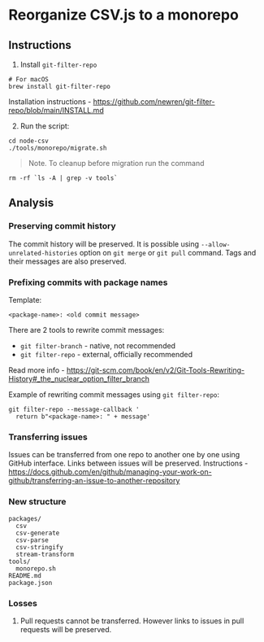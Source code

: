 
# Reorganize CSV.js to a monorepo

## Instructions

1. Install `git-filter-repo`

```
# For macOS
brew install git-filter-repo
```

Installation instructions - https://github.com/newren/git-filter-repo/blob/main/INSTALL.md

2. Run the script:

```
cd node-csv
./tools/monorepo/migrate.sh
```

> Note. To cleanup before migration run the command   
  ```
  rm -rf `ls -A | grep -v tools`
  ```

## Analysis

### Preserving commit history

The commit history will be preserved. It is possible using `--allow-unrelated-histories` option on `git merge` or `git pull` command. Tags and their messages are also preserved.

### Prefixing commits with package names

Template:

```
<package-name>: <old commit message>
```

There are 2 tools to rewrite commit messages: 

- `git filter-branch` - native, not recommended
- `git filter-repo` - external, officially recommended

Read more info - https://git-scm.com/book/en/v2/Git-Tools-Rewriting-History#_the_nuclear_option_filter_branch

Example of rewriting commit messages using `git filter-repo`:

```
git filter-repo --message-callback '
  return b"<package-name>: " + message'
```

### Transferring issues

Issues can be transferred from one repo to another one by one using GitHub interface. Links between issues will be preserved. Instructions - https://docs.github.com/en/github/managing-your-work-on-github/transferring-an-issue-to-another-repository

### New structure

```
packages/
  csv
  csv-generate
  csv-parse
  csv-stringify
  stream-transform
tools/
  monorepo.sh
README.md
package.json
```

### Losses

1. Pull requests cannot be transferred. However links to issues in pull requests will be preserved.
